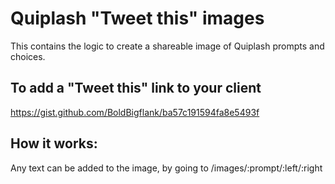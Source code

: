 Quiplash "Tweet this" images
============================

This contains the logic to create a shareable image of Quiplash prompts and choices.

## To add a "Tweet this" link to your client

https://gist.github.com/BoldBigflank/ba57c191594fa8e5493f


## How it works:

Any text can be added to the image, by going to /images/:prompt/:left/:right